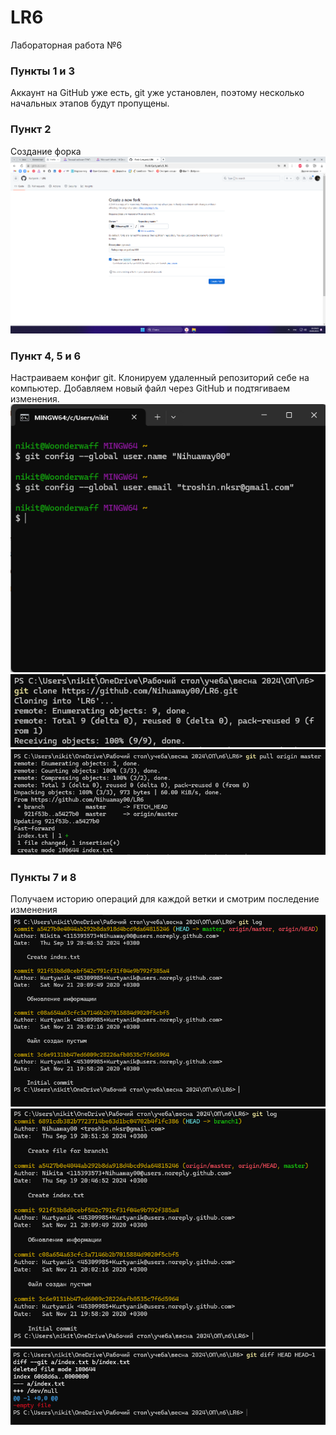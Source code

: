 # LR6
Лабораторная работа №6

### Пункты 1 и 3
Аккаунт на GitHub уже есть, git уже установлен,
поэтому несколько начальных этапов будут пропущены.

### Пункт 2
Создание форка
![1.png](screenshots%2F1.png)

### Пункт 4, 5 и 6
Настраиваем конфиг git.
Клонируем удаленный репозиторий себе на компьютер.
Добавляем новый файл через GitHub и подтягиваем изменения.
![2.png](screenshots%2F2.png)
![3.png](screenshots%2F3.png)
![4.png](screenshots%2F4.png)

### Пункты 7 и 8
Получаем историю операций для каждой ветки и смотрим последение изменения
![5.png](screenshots%2F5.png)
![6.png](screenshots%2F6.png)
![7.png](screenshots%2F7.png)

